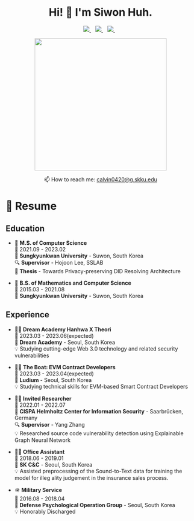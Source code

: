 <h1 align='center'>
  Hi! 👋 I'm Siwon Huh.
</h1>

<p align='center'>
  
  <a href="https://scholar.google.com/citations?user=72ZSxJAAAAAJ&hl=en">
    <img src="https://img.shields.io/badge/google scholar-%23E0005F.svg?&style=for-the-badge&logo=google&logoColor=white" />        
  </a>&nbsp;&nbsp;
  <a href="https://www.linkedin.com/in/siwon-huh-92336625a/">
    <img src="https://img.shields.io/badge/linkedin-%230077B5.svg?&style=for-the-badge&logo=linkedin&logoColor=white" />
  </a>&nbsp;&nbsp;
  <a href="https://siwonheo-sslab.tistory.com/">
    <img src="https://img.shields.io/badge/tistory-%23000000.svg?&style=for-the-badge&logo=tistory&logoColor=white" />
  </a>&nbsp;&nbsp;
  
</p>

<p align='center'>
  <a href="#"><img src="https://github-readme-stats.vercel.app/api?username=SiWon-Heo&show_icons=true&count_private=true&theme=dark" width="350"></a>
</p>

<p align='center'>
  📫 How to reach me: <a href='mailto:calvin0420@g.skku.edu'>calvin0420@g.skku.edu</a>
</p>

# 📃 Resume

## Education

-   📖 **M.S. of Computer Science**\
    📆 2021.09 - 2023.02\
    📍 **Sungkyunkwan University** - Suwon, South Korea\
    🔍 **Supervisor** - Hojoon Lee, SSLAB\
    📜 **Thesis** - Towards Privacy-preserving DID Resolving Architecture

-   📖 **B.S. of Mathematics and Computer Science**\
    📆 2015.03 - 2021.08\
    📍 **Sungkyunkwan University** - Suwon, South Korea

## Experience

-   👨‍💻 **Dream Academy Hanhwa X Theori**\
    📆 2023.03 - 2023.06(expected)\
    📍 **Dream Academy** - Seoul, South Korea\
    💡 Studying cutting-edge Web 3.0 technology and related security vulnerabilities
    
-   👨‍💻 **The Boat: EVM Contract Developers**\
    📆 2023.03 - 2023.04(expected)\
    📍 **Ludium** - Seoul, South Korea\
    💡 Studying technical skills for EVM-based Smart Contract Developers

-   👨‍💻 **Invited Researcher**\
    📆 2022.01 - 2022.07\
    📍 **CISPA Helmholtz Center for Information Security** - Saarbrücken, Germany\
    🔍 **Supervisor** - Yang Zhang\
    💡 Researched source code vulnerability detection using Explainable Graph Neural Network
    
-   👨‍💻 **Office Assistant**\
    📆 2018.06 - 2019.01\
    📍 **SK C&C** - Seoul, South Korea\
    💡 Assisted preprocessing of the Sound-to-Text data for training the model for illeg ality judgement in the insurance sales process.
    
-   🪖 **Military Service**\
    📆 2016.08 - 2018.04\
    📍 **Defense Psychological Operation Group** - Seoul, South Korea\
    💡 Honorably Discharged

<!-- <div><h1>📚 Stacks</h1></div>

### PL

  <img src="https://img.shields.io/badge/python-3776AB?style=for-the-badge&logo=python&logoColor=white"> <img src="https://img.shields.io/badge/c++-00599C?style=for-the-badge&logo=c%2B%2B&logoColor=white">  <img src="https://img.shields.io/badge/java-007396?style=for-the-badge&logo=java&logoColor=white">   <img src="https://img.shields.io/badge/rust-000000?style=for-the-badge&logo=rust&logoColor=white">   <img src="https://img.shields.io/badge/go-00ADD8?style=for-the-badge&logo=go&logoColor=white">   <img src="https://img.shields.io/badge/javascript-F7DF1E?style=for-the-badge&logo=javascript&logoColor=black">   <img src="https://img.shields.io/badge/typescript-3178C6?style=for-the-badge&logo=typescript&logoColor=black">   <img src="https://img.shields.io/badge/solidity-363636?style=for-the-badge&logo=solidity&logoColor=black"> 

### Web

  <img src="https://img.shields.io/badge/react-61DAFB?style=for-the-badge&logo=react&logoColor=black">   <img src="https://img.shields.io/badge/next-000000?style=for-the-badge&logo=next&logoColor=black">   <img src="https://img.shields.io/badge/node.js-339933?style=for-the-badge&logo=Node.js&logoColor=white">  <img src="https://img.shields.io/badge/express-000000?style=for-the-badge&logo=express&logoColor=white">  <img src="https://img.shields.io/badge/springboot-6DB33F?style=for-the-badge&logo=springboot&logoColor=white">   <img src="https://img.shields.io/badge/mysql-4479A1?style=for-the-badge&logo=mysql&logoColor=white">   <img src="https://img.shields.io/badge/mongoDB-47A248?style=for-the-badge&logo=MongoDB&logoColor=white">

### Blockchain

  <img src="https://img.shields.io/badge/web3.js-F16822?style=for-the-badge&logo=web3.js&logoColor=white">  <img src="https://img.shields.io/badge/ipfs-65C2CB?style=for-the-badge&logo=ipfs&logoColor=white">  <img src="https://img.shields.io/badge/hardhat-FFA500?style=for-the-badge&logo=&logoColor=white">  <img src="https://img.shields.io/badge/truffle-917A6B?style=for-the-badge&logo=&logoColor=white">  <img src="https://img.shields.io/badge/ganache-543023?style=for-the-badge&logo=&logoColor=white">
  <img src="https://img.shields.io/badge/infura-FF5833?style=for-the-badge&logo=&logoColor=white">  <img src="https://img.shields.io/badge/alchemy-0C0C0E?style=for-the-badge&logo=alchemy&logoColor=white">  <img src="https://img.shields.io/badge/allthatnode-000000?style=for-the-badge&logo=&logoColor=white">
  <br>
  <img src="https://img.shields.io/badge/ethereum-3C3C3D?style=for-the-badge&logo=Ethereum&logoColor=white">  <img src="https://img.shields.io/badge/chainlink-375BD2?style=for-the-badge&logo=Chainlink&logoColor=white">

### AI

<img src="https://img.shields.io/badge/PyTorch-EE4C2C?style=for-the-badge&logo=PyTorch&logoColor=white"> <img src="https://img.shields.io/badge/ScikitLearn-F7931E?style=for-the-badge&logo=scikit-learn&logoColor=white"> <img src="https://img.shields.io/badge/Keras-D00000?style=for-the-badge&logo=keras&logoColor=white"> <img src="https://img.shields.io/badge/Hadoop-66CCFF?style=for-the-badge&logo=apache hadoop&logoColor=white"> <img src="https://img.shields.io/badge/spark-E25A1C?style=for-the-badge&logo=apache spark&logoColor=white"> <img src="https://img.shields.io/badge/jupyter-F37626?style=for-the-badge&logo=jupyter&logoColor=white"> <img src="https://img.shields.io/badge/anaconda-44A833?style=for-the-badge&logo=anaconda&logoColor=white">

### CI/CD

  <img src="https://img.shields.io/badge/github-181717?style=for-the-badge&logo=github&logoColor=white">  <img src="https://img.shields.io/badge/git-F05032?style=for-the-badge&logo=git&logoColor=white">  <img src="https://img.shields.io/badge/gitkraken-179287?style=for-the-badge&logo=gitkraken&logoColor=white">
 -->
